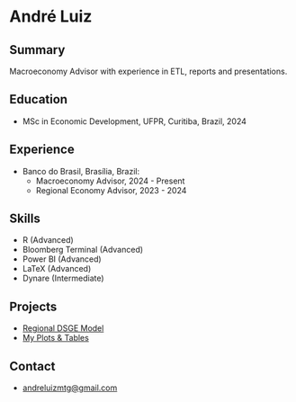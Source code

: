 # André Luiz

## Summary
Macroeconomy Advisor with experience in ETL, reports and presentations.

## Education
- MSc in Economic Development, UFPR, Curitiba, Brazil, 2024

## Experience
- Banco do Brasil, Brasília, Brazil:
  - Macroeconomy Advisor, 2024 - Present
  - Regional Economy Advisor, 2023 - 2024
  
## Skills
- R (Advanced)
- Bloomberg Terminal (Advanced)
- Power BI (Advanced)
- LaTeX (Advanced)
- Dynare (Intermediate)

## Projects
- [Regional DSGE Model][def]
- [My Plots & Tables][def2]

[def]: https://github.com/andrlb/mastersthesis
[def2]: https://github.com/andrlb/_viz

## Contact
- [andreluizmtg@gmail.com](mailto:andreluizmtg@gmail.com)
